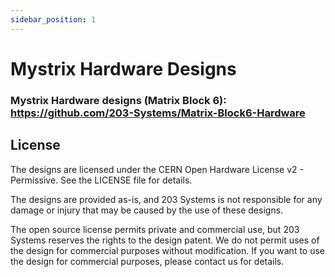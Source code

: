 ```yaml
---
sidebar_position: 1
---
```


# Mystrix Hardware Designs

### Mystrix Hardware designs (Matrix Block 6): https://github.com/203-Systems/Matrix-Block6-Hardware

## License

The designs are licensed under the CERN Open Hardware License v2 - Permissive. See the LICENSE file for details.

The designs are provided as-is, and 203 Systems is not responsible for any damage or injury that may be caused by the use of these designs.

The open source license permits private and commercial use, but 203 Systems reserves the rights to the design patent. We do not permit uses of the design for commercial purposes without modification. If you want to use the design for commercial purposes, please contact us for details.